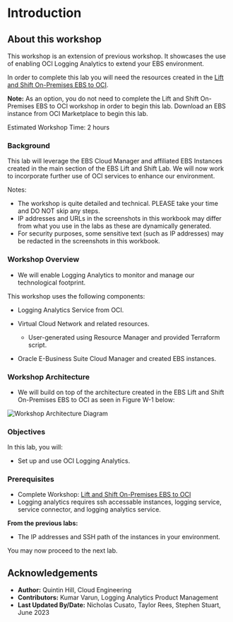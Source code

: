 # Introduction

## About this workshop

This workshop is an extension of previous workshop. It showcases the use of enabling OCI Logging Analytics to extend your EBS environment.

In order to complete this lab you will need the resources created in the [Lift and Shift On-Premises EBS to OCI](https://apexapps.oracle.com/pls/apex/dbpm/r/livelabs/view-workshop?wid=672&clear=180&session=5980193088668).

**Note:** As an option, you do not need to complete the Lift and Shift On-Premises EBS to OCI workshop in order to begin this lab. Download an EBS instance from OCI Marketplace to begin this lab. 

Estimated Workshop Time: 2 hours

### **Background**

This lab will leverage the EBS Cloud Manager and affiliated EBS Instances created in the main section of the EBS Lift and Shift Lab. We will now work to incorporate further use of OCI services to enhance our environment.

Notes:

* The workshop is quite detailed and technical. PLEASE take your time and DO NOT skip any steps.
* IP addresses and URLs in the screenshots in this workbook may differ from what you use in the labs as these are dynamically generated.
* For security purposes, some sensitive text (such as IP addresses) may be redacted in the screenshots in this workbook.

### Workshop Overview

* We will enable Logging Analytics to monitor and manage our technological footprint.

This workshop uses the following components: 

* Logging Analytics Service from OCI.

* Virtual Cloud Network and related resources.
    - User-generated using Resource Manager and provided Terraform script.

* Oracle E-Business Suite Cloud Manager and created EBS instances.

### Workshop Architecture

* We will build on top of the architecture created in the EBS Lift and Shift On-Premises EBS to OCI as seen in Figure W-1 below:

![Workshop Architecture Diagram](./images/architecturela.png " ")

### Objectives

In this lab, you will:
* Set up and use OCI Logging Analytics.

### **Prerequisites**

* Complete Workshop: [Lift and Shift On-Premises EBS to OCI](https://apexapps.oracle.com/pls/apex/dbpm/r/livelabs/view-workshop?wid=672&clear=180&session=5980193088668)
* Logging analytics requires ssh accessable instances, logging service, service connector, and logging analytics service.

**From the previous labs:**

* The IP addresses and SSH path of the instances in your environment.

You may now proceed to the next lab.

## Acknowledgements

* **Author:** Quintin Hill, Cloud Engineering
* **Contributors:** Kumar Varun, Logging Analytics Product Management 
* **Last Updated By/Date:** Nicholas Cusato, Taylor Rees, Stephen Stuart, June 2023
